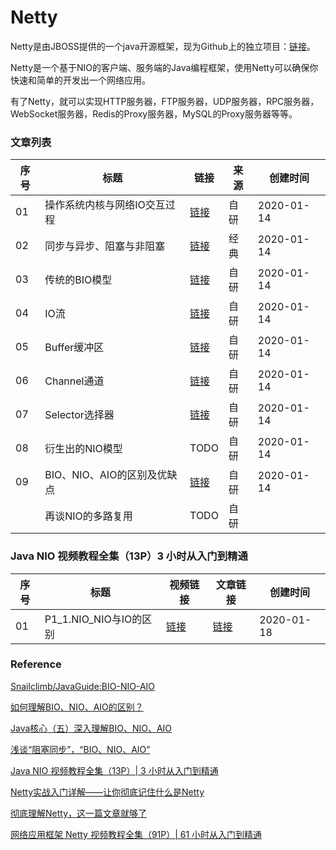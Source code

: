 
# Netty

Netty是由JBOSS提供的一个java开源框架，现为Github上的独立项目：[链接](https://github.com/netty/netty)。

Netty是一个基于NIO的客户端、服务端的Java编程框架，使用Netty可以确保你快速和简单的开发出一个网络应用。

有了Netty，就可以实现HTTP服务器，FTP服务器，UDP服务器，RPC服务器，WebSocket服务器，Redis的Proxy服务器，MySQL的Proxy服务器等等。  

### 文章列表

|序号|标题|链接|来源|创建时间|
|--|--|--|--|--|
|01|操作系统内核与网络IO交互过程|[链接](操作系统内核与网络IO交互过程)|自研|2020-01-14|
|02|同步与异步、阻塞与非阻塞|[链接](同步与异步_阻塞与非阻塞)|经典|2020-01-14|
|03|传统的BIO模型|[链接](传统的BIO模型)|自研|2020-01-14|
|04|IO流|[链接](IO流)|自研|2020-01-14|
|05|Buffer缓冲区|[链接](Buffer缓冲区)|自研|2020-01-14|
|06|Channel通道|[链接](Channel通道)|自研|2020-01-14|
|07|Selector选择器|[链接](Selector选择器)|自研|2020-01-14|
|08|衍生出的NIO模型|TODO|自研|2020-01-14|
|09|BIO、NIO、AIO的区别及优缺点|[链接](BIO_NIO_AIO的区别及优缺点)|自研|2020-01-14|
||再谈NIO的多路复用|TODO|自研||

### Java NIO 视频教程全集（13P）3 小时从入门到精通

|序号|标题|视频链接|文章链接|创建时间|
|--|--|--|--|--|
|01|P1_1.NIO_NIO与IO的区别|[链接](https://www.bilibili.com/video/av59543731?p=1)|[链接](JAVA_NIO视频教程全集13P_3小时从入门到精通/P1_1.NIO_NIO与IO的区别)|2020-01-18|

### Reference

[Snailclimb/JavaGuide:BIO-NIO-AIO](https://github.com/Snailclimb/JavaGuide/blob/master/docs/java/BIO-NIO-AIO.md)

[如何理解BIO、NIO、AIO的区别？](https://juejin.im/post/5dbba5df6fb9a0204a08ae55)

[Java核心（五）深入理解BIO、NIO、AIO](https://zhuanlan.zhihu.com/p/51453522)

[浅谈“阻塞同步”，“BIO、NIO、AIO”](https://www.jianshu.com/p/8ad464ed516e)

[Java NIO 视频教程全集（13P）| 3 小时从入门到精通](https://www.bilibili.com/video/av59543731?p=1)

[Netty实战入门详解——让你彻底记住什么是Netty](https://www.cnblogs.com/nanaheidebk/p/11025362.html)

[彻底理解Netty，这一篇文章就够了](https://juejin.im/post/5bdaf8ea6fb9a0227b02275a)

[网络应用框架 Netty 视频教程全集（91P）| 61 小时从入门到精通](https://www.bilibili.com/video/av59683486?pikaqiu)
